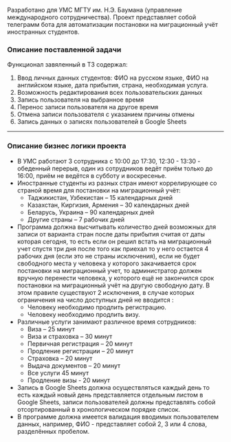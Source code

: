 Разработано для УМС МГТУ им. Н.Э. Баумана (управление международного сотрудничества). Проект представляет собой телеграмм бота для автоматизации постановки на миграционный учёт иностранных студентов. 

### Описание поставленной задачи

Функционал завяленный в ТЗ содержал:

1. Ввод личных данных студентов: ФИО на русском языке, ФИО на английском языке, дата прибытия, страна, необходимая услуга.
2. Возможность редактирования всех пользовательских данных 
3. Запись пользователя на выбранное время
4. Перенос записи пользователя на другое время
5. Отмена записи пользователя с указанием причины отмены
6. Запись данных о записях пользователей в Google Sheets

---

### Описание бизнес логики проекта

- В УМС работают 3 сотрудника с 10:00 до 17:30, 12:30 - 13:30 - обеденный перерыв, один из сотрудников ведёт приём только до 16:00, приём не ведётся в субботу и воскресенье.
- Иностранные студенты из разных стран имеют коррелирующее со страной время для постановки на миграционный учёт:
    - Таджикистан, Узбекистан – 15 календарных дней
    - Казахстан, Киргизия, Армения – 30 календарных дней
    - Беларусь, Украина – 90 календарных дней
    - Другие страны – 7 рабочих дней
- Программа должна высчитывать количество дней возможных для записи от варианта стран после даты прибытия считая от даты которая сегодня, то есть если он решил встать на миграционный учет спустя три дня после того как приехал то у него остается 4 рабочих дня (если это не страны исключения), если не будет свободного места у человека у которого закачивается срок постановки на миграционный учет, то администратор должен вручную перенести человека, у которого ещё не закончился срок постановки на миграционный учёт на другую свободную дату. В этом правиле существуют 2 исключения, в случае которых ограничения на число доступных дней не вводится :
    - Человеку необходимо продлить регистрацию.
    - Человеку необходимо продлить визу.
- Различные услуги занимают различное время сотрудников:
    - Виза – 25 минут
    - Виза и страховка – 30 минут
    - Первичная регистрация – 20 минут
    - Продление регистрации – 20 минут
    - Страховка – 20 минут
    - Выдача документов – 20 минут
    - Все услуги 45 минут
    - Продление визы - 20 минут
- Запись в Google Sheets должна осуществляться каждый день то есть каждый новый день представляется отдельным листом в Google Sheets, записи пользователей должны представлять собой отсортированный в хронологическом порядке список.
- В программе должна имеется валидация вводимых пользователем данных, например, ФИО - представляет собой 2, 3 или 4 слова, разделённых пробелом.
